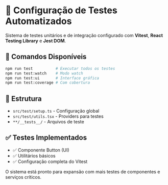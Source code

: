 # 🧪 Configuração de Testes Automatizados

Sistema de testes unitários e de integração configurado com **Vitest**, **React Testing Library** e **Jest DOM**.

## 🚀 Comandos Disponíveis

```bash
npm run test          # Executar todos os testes
npm run test:watch    # Modo watch
npm run test:ui       # Interface gráfica
npm run test:coverage # Com cobertura
```

## 📁 Estrutura

- `src/test/setup.ts` - Configuração global
- `src/test/utils.tsx` - Providers para testes
- `**/__tests__/` - Arquivos de teste

## ✅ Testes Implementados

- ✅ Componente Button (UI)
- ✅ Utilitários básicos
- ✅ Configuração completa do Vitest

O sistema está pronto para expansão com mais testes de componentes e serviços críticos.